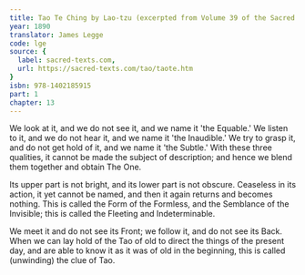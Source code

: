```yaml
---
title: Tao Te Ching by Lao-tzu (excerpted from Volume 39 of the Sacred Books of the East.)
year: 1890
translator: James Legge
code: lge
source: {
  label: sacred-texts.com,
  url: https://sacred-texts.com/tao/taote.htm
}
isbn: 978-1402185915
part: 1
chapter: 13
---
```

We look at it, and we do not see it, and we name it 'the Equable.'
We listen to it, and we do not hear it, and we name it 'the Inaudible.'
We try to grasp it, and do not get hold of it, and we name it 'the Subtle.' With these three qualities, it cannot be made the subject of description; and hence we blend them together and obtain The One.

Its upper part is not bright, and its lower part is not obscure.
Ceaseless in its action, it yet cannot be named, and then it again returns and becomes nothing. This is called the Form of the Formless, and the Semblance of the Invisible; this is called the Fleeting and Indeterminable. 

We meet it and do not see its Front; we follow it, and do not see its Back. When we can lay hold of the Tao of old to direct the things of the present day, and are able to know it as it was of old in the beginning, this is called (unwinding) the clue of Tao.